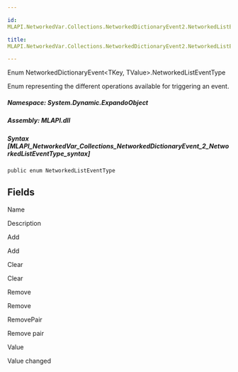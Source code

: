 ```yaml
---

id:
MLAPI.NetworkedVar.Collections.NetworkedDictionaryEvent2.NetworkedListEventType

title:
MLAPI.NetworkedVar.Collections.NetworkedDictionaryEvent2.NetworkedListEventType

---
```


Enum NetworkedDictionaryEvent\<TKey, TValue\>.NetworkedListEventType

<div class="markdown level0 summary" markdown="1">

Enum representing the different operations available for triggering an
event.

</div>

<div class="markdown level0 conceptual" markdown="1">

</div>

##### **Namespace**: System.Dynamic.ExpandoObject

##### **Assembly**: MLAPI.dll

##### Syntax [MLAPI_NetworkedVar_Collections_NetworkedDictionaryEvent_2_NetworkedListEventType_syntax]

    public enum NetworkedListEventType

## Fields

Name

Description

Add

Add

Clear

Clear

Remove

Remove

RemovePair

Remove pair

Value

Value changed
